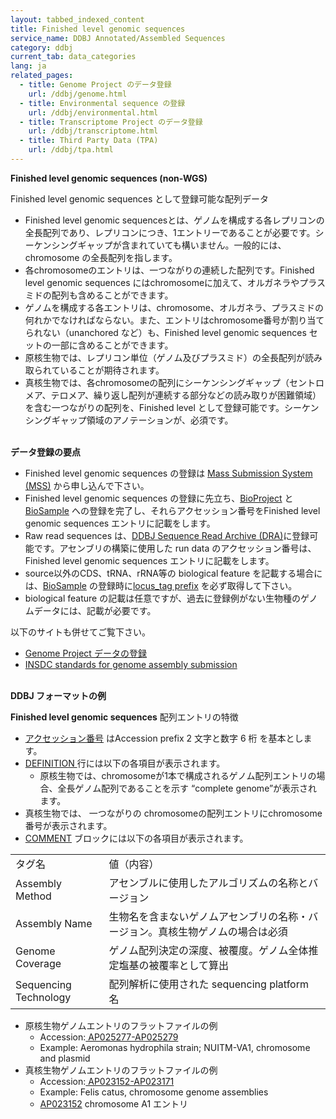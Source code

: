 ```yaml
---
layout: tabbed_indexed_content
title: Finished level genomic sequences
service_name: DDBJ Annotated/Assembled Sequences
category: ddbj
current_tab: data_categories
lang: ja
related_pages:
  - title: Genome Project のデータ登録
    url: /ddbj/genome.html
  - title: Environmental sequence の登録
    url: /ddbj/environmental.html
  - title: Transcriptome Project のデータ登録
    url: /ddbj/transcriptome.html
  - title: Third Party Data (TPA)
    url: /ddbj/tpa.html
---
```


**Finished level genomic sequences (non-WGS)**

Finished level genomic sequences として登録可能な配列データ

* Finished level genomic sequencesとは、ゲノムを構成する各レプリコンの全長配列であり、レプリコンにつき、1エントリーであることが必要です。シーケンシングギャップが含まれていても構いません。一般的には、chromosome の全長配列を指します。
* 各chromosomeのエントリは、一つながりの連続した配列です。Finished level genomic sequences にはchromosomeに加えて、オルガネラやプラスミドの配列も含めることができます。
* ゲノムを構成する各エントリは、chromosome、オルガネラ、プラスミドの何れかでなければならない。また、エントリはchromosome番号が割り当てられない（unanchored など）も、Finished level genomic sequences セットの一部に含めることができます。
* 原核生物では、レプリコン単位（ゲノム及びプラスミド）の全長配列が読み取られていることが期待されます。
* 真核生物では、各chromosomeの配列にシーケンシングギャップ（セントロメア、テロメア、繰り返し配列が連続する部分などの読み取りが困難領域）を含む一つながりの配列を、Finished level として登録可能です。シーケンシングギャップ領域のアノテーションが、必須です。


<br>**データ登録の要点**
* Finished level genomic sequences の登録は [Mass Submission System (MSS)](https://www.ddbj.nig.ac.jp/ddbj/mss.html) から申し込んで下さい。
* Finished level genomic sequences の登録に先立ち、[BioProject](https://www.ddbj.nig.ac.jp/bioproject/index.html) と [BioSample](https://www.ddbj.nig.ac.jp/biosample/index.html) への登録を完了し、それらアクセッション番号をFinished level genomic sequences エントリに記載をします。
* Raw read sequences は、[DDBJ Sequence Read Archive (DRA)](https://www.ddbj.nig.ac.jp/dra/index.html)に登録可能です。アセンブリの構築に使用した run data のアクセッション番号は、 Finished level genomic sequences エントリに記載をします。
* source以外のCDS、tRNA、rRNA等の biological feature を記載する場合には、[BioSample](https://www.ddbj.nig.ac.jp/biosample/index.html) の登録時に[locus_tag prefix](https://www.ddbj.nig.ac.jp/ddbj/locus_tag.html) を必ず取得して下さい。
* biological feature の記載は任意ですが、過去に登録例がない生物種のゲノムデータには、記載が必要です。

以下のサイトも併せてご覧下さい。



* [Genome Project データの登録](https://www.ddbj.nig.ac.jp/ddbj/genome.html) 
* [INSDC standards for genome assembly submission](https://www.ddbj.nig.ac.jp/ddbj/assembly.html)

<br>**DDBJ フォーマットの例**

**Finished level genomic sequences** 配列エントリの特徴



* [アクセッション番号](https://www.ddbj.nig.ac.jp/ddbj/wgs.html#AccessionA) はAccession prefix  2 文字と数字 6 桁 を基本とします。
* <span style="text-decoration:underline;">DEFINITION </span>行には以下の各項目が表示されます。
    * 原核生物では、chromosomeが1本で構成されるゲノム配列エントリの場合、全長ゲノム配列であることを示す “complete genome”が表示されます。
* 真核生物では、 一つながりの chromosomeの配列エントリにchromosome番号が表示されます。  
* <span style="text-decoration:underline;">COMMENT</span> ブロックには以下の各項目が表示されます。

<table>
  <tr>
   <td>
タグ名
   </td>
   <td>値（内容）
   </td>
  </tr>
  <tr>
   <td>Assembly Method
   </td>
   <td>アセンブルに使用したアルゴリズムの名称とバージョン
   </td>
  </tr>
  <tr>
   <td>Assembly Name
   </td>
   <td>生物名を含まないゲノムアセンブリの名称・バージョン。真核生物ゲノムの場合は必須
   </td>
  </tr>
  <tr>
   <td>Genome Coverage
   </td>
   <td>ゲノム配列決定の深度、被覆度。ゲノム全体推定塩基の被覆率として算出
   </td>
  </tr>
  <tr>
   <td>Sequencing Technology
   </td>
   <td>配列解析に使用された sequencing platform 名
   </td>
  </tr>
</table>




* 原核生物ゲノムエントリのフラットファイルの例
    * Accession:[ AP025277-AP025279](http://getentry.ddbj.nig.ac.jp/getentry/na/AP025277-AP025279/?format=flatfile&filetype=html&trace=true&show_suppressed=false&limit=10)
    * Example: Aeromonas hydrophila strain; NUITM-VA1, chromosome and plasmid
* 真核生物ゲノムエントリのフラットファイルの例
    * Accession:[ AP023152-AP023171](http://getentry.ddbj.nig.ac.jp/getentry/na/AP023152-AP023171/?format=flatfile&filetype=html&trace=true&show_suppressed=false&limit=10)
    * Example: Felis catus, chromosome genome assemblies
    * [AP023152](http://getentry.ddbj.nig.ac.jp/getentry/na/AP023152/?format=flatfile&filetype=html&trace=true&show_suppressed=false&limit=10)  chromosome A1 エントリ
